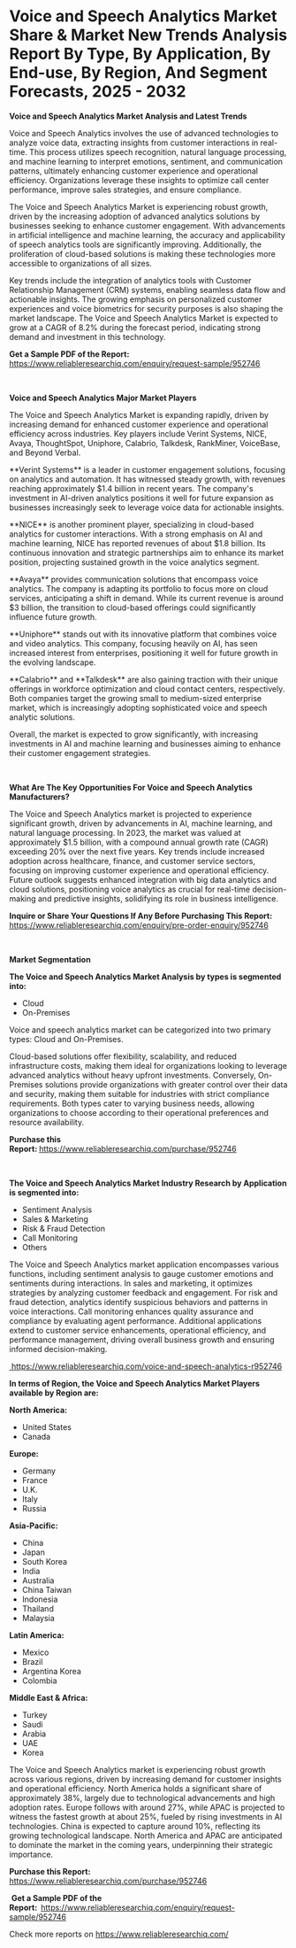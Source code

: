 <p><h1>Voice and Speech Analytics Market Share & Market New Trends Analysis Report By Type, By Application, By End-use, By Region, And Segment Forecasts, 2025 - 2032</h1></p><p><strong>Voice and Speech Analytics Market Analysis and Latest Trends</strong></p>
<p><p>Voice and Speech Analytics involves the use of advanced technologies to analyze voice data, extracting insights from customer interactions in real-time. This process utilizes speech recognition, natural language processing, and machine learning to interpret emotions, sentiment, and communication patterns, ultimately enhancing customer experience and operational efficiency. Organizations leverage these insights to optimize call center performance, improve sales strategies, and ensure compliance.</p><p>The Voice and Speech Analytics Market is experiencing robust growth, driven by the increasing adoption of advanced analytics solutions by businesses seeking to enhance customer engagement. With advancements in artificial intelligence and machine learning, the accuracy and applicability of speech analytics tools are significantly improving. Additionally, the proliferation of cloud-based solutions is making these technologies more accessible to organizations of all sizes.</p><p>Key trends include the integration of analytics tools with Customer Relationship Management (CRM) systems, enabling seamless data flow and actionable insights. The growing emphasis on personalized customer experiences and voice biometrics for security purposes is also shaping the market landscape. The Voice and Speech Analytics Market is expected to grow at a CAGR of 8.2% during the forecast period, indicating strong demand and investment in this technology.</p></p>
<p><strong>Get a Sample PDF of the Report:&nbsp;</strong> <a href="https://www.reliableresearchiq.com/enquiry/request-sample/952746?utm_campaign=2293&utm_medium=2&utm_source=Github&utm_content=ia&utm_term=06032025&utm_id=voice-and-speech-analytics">https://www.reliableresearchiq.com/enquiry/request-sample/952746</a></p>
<p>&nbsp;</p>
<p><strong>Voice and Speech Analytics Major Market Players</strong></p>
<p><p>The Voice and Speech Analytics Market is expanding rapidly, driven by increasing demand for enhanced customer experience and operational efficiency across industries. Key players include Verint Systems, NICE, Avaya, ThoughtSpot, Uniphore, Calabrio, Talkdesk, RankMiner, VoiceBase, and Beyond Verbal.</p><p>**Verint Systems** is a leader in customer engagement solutions, focusing on analytics and automation. It has witnessed steady growth, with revenues reaching approximately $1.4 billion in recent years. The company's investment in AI-driven analytics positions it well for future expansion as businesses increasingly seek to leverage voice data for actionable insights.</p><p>**NICE** is another prominent player, specializing in cloud-based analytics for customer interactions. With a strong emphasis on AI and machine learning, NICE has reported revenues of about $1.8 billion. Its continuous innovation and strategic partnerships aim to enhance its market position, projecting sustained growth in the voice analytics segment.</p><p>**Avaya** provides communication solutions that encompass voice analytics. The company is adapting its portfolio to focus more on cloud services, anticipating a shift in demand. While its current revenue is around $3 billion, the transition to cloud-based offerings could significantly influence future growth.</p><p>**Uniphore** stands out with its innovative platform that combines voice and video analytics. This company, focusing heavily on AI, has seen increased interest from enterprises, positioning it well for future growth in the evolving landscape.</p><p>**Calabrio** and **Talkdesk** are also gaining traction with their unique offerings in workforce optimization and cloud contact centers, respectively. Both companies target the growing small to medium-sized enterprise market, which is increasingly adopting sophisticated voice and speech analytic solutions.</p><p>Overall, the market is expected to grow significantly, with increasing investments in AI and machine learning and businesses aiming to enhance their customer engagement strategies.</p></p>
<p>&nbsp;</p>
<p><strong>What Are The Key Opportunities For Voice and Speech Analytics Manufacturers?</strong></p>
<p><p>The Voice and Speech Analytics market is projected to experience significant growth, driven by advancements in AI, machine learning, and natural language processing. In 2023, the market was valued at approximately $1.5 billion, with a compound annual growth rate (CAGR) exceeding 20% over the next five years. Key trends include increased adoption across healthcare, finance, and customer service sectors, focusing on improving customer experience and operational efficiency. Future outlook suggests enhanced integration with big data analytics and cloud solutions, positioning voice analytics as crucial for real-time decision-making and predictive insights, solidifying its role in business intelligence.</p></p>
<p><strong>Inquire or Share Your Questions If Any Before Purchasing This Report:</strong> <a href="https://www.reliableresearchiq.com/enquiry/pre-order-enquiry/952746?utm_campaign=2293&utm_medium=2&utm_source=Github&utm_content=ia&utm_term=06032025&utm_id=voice-and-speech-analytics">https://www.reliableresearchiq.com/enquiry/pre-order-enquiry/952746</a></p>
<p>&nbsp;</p>
<p><strong>Market Segmentation</strong></p>
<p><strong>The Voice and Speech Analytics Market Analysis by types is segmented into:</strong></p>
<p><ul><li>Cloud</li><li>On-Premises</li></ul></p>
<p><p>Voice and speech analytics market can be categorized into two primary types: Cloud and On-Premises. </p><p>Cloud-based solutions offer flexibility, scalability, and reduced infrastructure costs, making them ideal for organizations looking to leverage advanced analytics without heavy upfront investments. Conversely, On-Premises solutions provide organizations with greater control over their data and security, making them suitable for industries with strict compliance requirements. Both types cater to varying business needs, allowing organizations to choose according to their operational preferences and resource availability.</p></p>
<p><strong>Purchase this Report:&nbsp;</strong><a href="https://www.reliableresearchiq.com/purchase/952746?utm_campaign=2293&utm_medium=2&utm_source=Github&utm_content=ia&utm_term=06032025&utm_id=voice-and-speech-analytics">https://www.reliableresearchiq.com/purchase/952746</a></p>
<p>&nbsp;</p>
<p><strong>The Voice and Speech Analytics Market Industry Research by Application is segmented into:</strong></p>
<p><ul><li>Sentiment Analysis</li><li>Sales & Marketing</li><li>Risk & Fraud Detection</li><li>Call Monitoring</li><li>Others</li></ul></p>
<p><p>The Voice and Speech Analytics market application encompasses various functions, including sentiment analysis to gauge customer emotions and sentiments during interactions. In sales and marketing, it optimizes strategies by analyzing customer feedback and engagement. For risk and fraud detection, analytics identify suspicious behaviors and patterns in voice interactions. Call monitoring enhances quality assurance and compliance by evaluating agent performance. Additional applications extend to customer service enhancements, operational efficiency, and performance management, driving overall business growth and ensuring informed decision-making.</p></p>
<p><a href="https://www.reliableresearchiq.com/voice-and-speech-analytics-r952746?utm_campaign=2293&utm_medium=2&utm_source=Github&utm_content=ia&utm_term=06032025&utm_id=voice-and-speech-analytics">&nbsp;https://www.reliableresearchiq.com/voice-and-speech-analytics-r952746</a></p>
<p><strong>In terms of Region, the Voice and Speech Analytics Market Players available by Region are:</strong></p>
<p>
    <p> <strong> North America: </strong>
        <ul>
            <li>United States</li>
            <li>Canada</li>
        </ul>
        </p> 
    <p> <strong> Europe: </strong>
        <ul>
            <li>Germany</li>
            <li>France</li>
            <li>U.K.</li>
            <li>Italy</li>
            <li>Russia</li>
        </ul>
        </p> 
    <p> <strong> Asia-Pacific: </strong>
        <ul>
            <li>China</li>
            <li>Japan</li>
            <li>South Korea</li>
            <li>India</li>
            <li>Australia</li>
            <li>China Taiwan</li>
            <li>Indonesia</li>
            <li>Thailand</li>
            <li>Malaysia</li>
        </ul>
        </p> 
    <p> <strong> Latin America: </strong>
        <ul>
            <li>Mexico</li>
            <li>Brazil</li>
            <li>Argentina Korea</li>
            <li>Colombia</li>
        </ul>
        </p> 
    <p> <strong> Middle East & Africa: </strong>
        <ul>
            <li>Turkey</li>
            <li>Saudi</li>
            <li>Arabia</li>
            <li>UAE</li>
            <li>Korea</li>
        </ul>
    </p>
    </p>
<p><p>The Voice and Speech Analytics market is experiencing robust growth across various regions, driven by increasing demand for customer insights and operational efficiency. North America holds a significant share of approximately 38%, largely due to technological advancements and high adoption rates. Europe follows with around 27%, while APAC is projected to witness the fastest growth at about 25%, fueled by rising investments in AI technologies. China is expected to capture around 10%, reflecting its growing technological landscape. North America and APAC are anticipated to dominate the market in the coming years, underpinning their strategic importance.</p></p>
<p><strong>Purchase this Report: </strong><a href="https://www.reliableresearchiq.com/purchase/952746?utm_campaign=2293&utm_medium=2&utm_source=Github&utm_content=ia&utm_term=06032025&utm_id=voice-and-speech-analytics">https://www.reliableresearchiq.com/purchase/952746</a></p>
<p>&nbsp;<strong>Get a Sample PDF of the Report:&nbsp;&nbsp;</strong><a href="https://www.reliableresearchiq.com/enquiry/request-sample/952746?utm_campaign=2293&utm_medium=2&utm_source=Github&utm_content=ia&utm_term=06032025&utm_id=voice-and-speech-analytics">https://www.reliableresearchiq.com/enquiry/request-sample/952746</a></p>
<p><strong></strong></p>
<p>Check more reports on <a href="https://www.reliableresearchiq.com/?utm_campaign=2293&utm_medium=2&utm_source=Github&utm_content=ia&utm_term=06032025&utm_id=voice-and-speech-analytics">https://www.reliableresearchiq.com/</a></p>